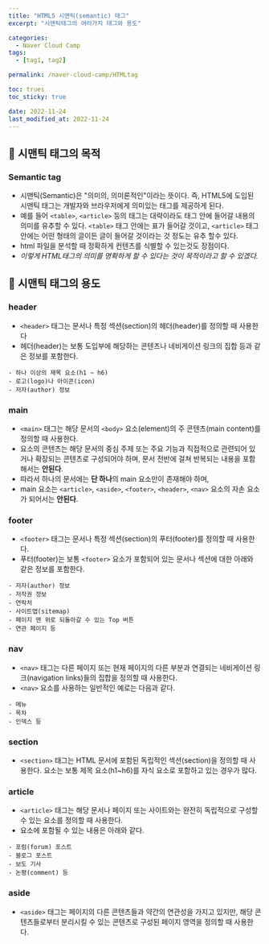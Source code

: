 ```yaml
---
title: "HTML5 시맨틱(semantic) 태그"
excerpt: "시맨틱태그의 여러가지 태그와 용도"

categories:
  - Naver Cloud Camp
tags:
  - [tag1, tag2]

permalink: /naver-cloud-camp/HTMLtag

toc: trues
toc_sticky: true

date: 2022-11-24
last_modified_at: 2022-11-24
---
```


## 🦥 시맨틱 태그의 목적
### Semantic tag
- 시맨틱(Semantic)은 "의미의, 의미론적인"이라는 뜻이다.
즉, HTML5에 도입된 시맨틱 태그는 개발자와 브라우저에게 의미있는 태그를 제공하게 된다.
- 예를 들어 `<table>`, `<article>` 등의 태그는 대략이라도 태그 안에 들어갈 내용의 의미를 유추할 수 있다.
`<table>` 태그 안에는 표가 들어갈 것이고, 
`<article>` 태그 안에는 어떤 형태의 글이든 글이 들어갈 것이라는 것 정도는 유추 할수 있다.
-  html 파일을 분석할 때 정확하게 컨텐츠를 식별할 수 있는것도 장점이다.
- *이렇게 HTML태그의 의미를 명확하게 할 수 있다는 것이 목적이라고 할 수 있겠다.*

 
## 🦥 시맨틱 태그의 용도

### header
- `<header>` 태그는 문서나 특정 섹션(section)의 헤더(header)를 정의할 때 사용한다
- 헤더(header)는 보통 도입부에 해당하는 콘텐츠나 네비게이션 링크의 집합 등과 같은 정보를 포함한다.

```
- 하나 이상의 제목 요소(h1 ~ h6)
- 로고(logo)나 아이콘(icon)
- 저자(author) 정보
```

### main
- `<main>` 태그는 해당 문서의 `<body>` 요소(element)의 주 콘텐츠(main content)를 정의할 때 사용한다.
- 요소의 콘텐츠는 해당 문서의 중심 주제 또는 주요 기능과 직접적으로 관련되어 있거나 확장되는 콘텐츠로 구성되어야 하며, 문서 전반에 걸쳐 반복되는 내용을 포함해서는 **안된다**.
- 따라서 하나의 문서에는 **단 하나**의 main 요소만이 존재해야 하며,
- main 요소는 `<article>`, `<aside>`, `<footer>`, `<header>`, `<nav>` 요소의 자손 요소가 되어서는 **안된다**.

### footer
- `<footer>` 태그는 문서나 특정 섹션(section)의 푸터(footer)를 정의할 때 사용한다.
- 푸터(footer)는 보통 `<footer>` 요소가 포함되어 있는 문서나 섹션에 대한 아래와 같은 정보를 포함한다.

```
- 저자(author) 정보
- 저작권 정보
- 연락처
- 사이트맵(sitemap)
- 페이지 맨 위로 되돌아갈 수 있는 Top 버튼
- 연관 페이지 등
```

### nav
- `<nav>` 태그는 다른 페이지 또는 현재 페이지의 다른 부분과 연결되는 네비게이션 링크(navigation links)들의 집합을 정의할 때 사용한다.
- `<nav>` 요소를 사용하는 일반적인 예로는 다음과 같다.

```
- 메뉴
- 목차
- 인덱스 등
```

### section
- `<section>`  태그는 HTML 문서에 포함된 독립적인 섹션(section)을 정의할 때 사용한다. 요소는 보통 제목 요소(h1~h6)를 자식 요소로 포함하고 있는 경우가 많다.

### article
- `<article>` 태그는 해당 문서나 페이지 또는 사이트와는 완전히 독립적으로 구성할 수 있는 요소를 정의할 때 사용한다.
- 요소에 포함될 수 있는 내용은 아래와 같다.

```
- 포럼(forum) 포스트
- 블로그 포스트
- 보도 기사
- 논평(comment) 등
```

### aside
- `<aside>` 태그는 페이지의 다른 콘텐츠들과 약간의 연관성을 가지고 있지만, 해당 콘텐츠들로부터 분리시킬 수 있는 콘텐츠로 구성된 페이지 영역을 정의할 때 사용한다.



